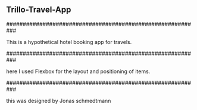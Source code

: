 ## Trillo-Travel-App

###########################################################

This is a hypothetical hotel booking app for travels. 

###########################################################

here I used Flexbox  for the layout and positioning of items.


###########################################################

this was designed by Jonas schmedtmann

